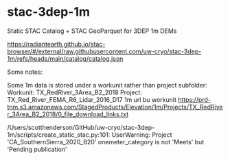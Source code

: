 # stac-3dep-1m
Static STAC Catalog + STAC GeoParquet for 3DEP 1m DEMs

https://radiantearth.github.io/stac-browser/#/external/raw.githubusercontent.com/uw-cryo/stac-3dep-1m/refs/heads/main/catalog/catalog.json


Some notes:

Some 1m data is stored under a workunit rather than project subfolder:
Workunit: TX_RedRiver_3Area_B2_2018 
Project: TX_Red_River_FEMA_R6_Lidar_2016_D17
1m url bu workunit https://prd-tnm.s3.amazonaws.com/StagedProducts/Elevation/1m/Projects/TX_RedRiver_3Area_B2_2018/0_file_download_links.txt


/Users/scotthenderson/GitHub/uw-cryo/stac-3dep-1m/scripts/create_static_stac.py:101: UserWarning: Project 'CA_SouthernSierra_2020_B20' onemeter_category is not 'Meets' but 'Pending publication'

